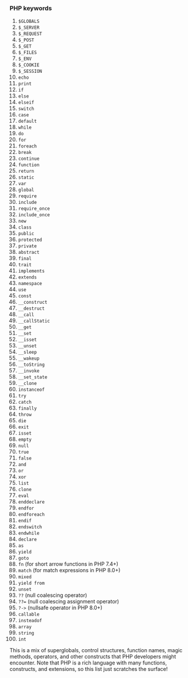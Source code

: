 ### PHP keywords 

1. `$GLOBALS`
2. `$_SERVER`
3. `$_REQUEST`
4. `$_POST`
5. `$_GET`
6. `$_FILES`
7. `$_ENV`
8. `$_COOKIE`
9. `$_SESSION`
10. `echo`
11. `print`
12. `if`
13. `else`
14. `elseif`
15. `switch`
16. `case`
17. `default`
18. `while`
19. `do`
20. `for`
21. `foreach`
22. `break`
23. `continue`
24. `function`
25. `return`
26. `static`
27. `var`
28. `global`
29. `require`
30. `include`
31. `require_once`
32. `include_once`
33. `new`
34. `class`
35. `public`
36. `protected`
37. `private`
38. `abstract`
39. `final`
40. `trait`
41. `implements`
42. `extends`
43. `namespace`
44. `use`
45. `const`
46. `__construct`
47. `__destruct`
48. `__call`
49. `__callStatic`
50. `__get`
51. `__set`
52. `__isset`
53. `__unset`
54. `__sleep`
55. `__wakeup`
56. `__toString`
57. `__invoke`
58. `__set_state`
59. `__clone`
60. `instanceof`
61. `try`
62. `catch`
63. `finally`
64. `throw`
65. `die`
66. `exit`
67. `isset`
68. `empty`
69. `null`
70. `true`
71. `false`
72. `and`
73. `or`
74. `xor`
75. `list`
76. `clone`
77. `eval`
78. `enddeclare`
79. `endfor`
80. `endforeach`
81. `endif`
82. `endswitch`
83. `endwhile`
84. `declare`
85. `as`
86. `yield`
87. `goto`
88. `fn` (for short arrow functions in PHP 7.4+)
89. `match` (for match expressions in PHP 8.0+)
90. `mixed`
91. `yield from`
92. `unset`
93. `??` (null coalescing operator)
94. `??=` (null coalescing assignment operator)
95. `?->` (nullsafe operator in PHP 8.0+)
96. `callable`
97. `insteadof`
98. `array`
99. `string`
100. `int`

This is a mix of superglobals, control structures, function names, magic methods, operators, and other constructs that PHP developers might encounter. Note that PHP is a rich language with many functions, constructs, and extensions, so this list just scratches the surface!
